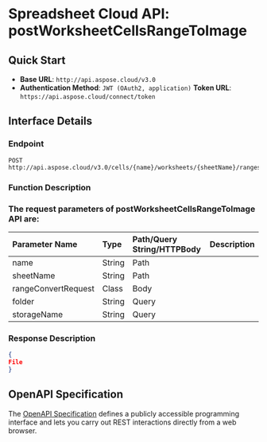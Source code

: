 # **Spreadsheet Cloud API: postWorksheetCellsRangeToImage**

 


## **Quick Start**

- **Base URL**: `http://api.aspose.cloud/v3.0`
- **Authentication Method**: `JWT (OAuth2, application)`  **Token URL**: `https://api.aspose.cloud/connect/token`
## **Interface Details**

### **Endpoint** 

```
POST http://api.aspose.cloud/v3.0/cells/{name}/worksheets/{sheetName}/ranges/convertToImage
```
### **Function Description**

### The request parameters of **postWorksheetCellsRangeToImage** API are: 

| Parameter Name | Type | Path/Query String/HTTPBody | Description | 
| :- | :- | :- |:- | 
|name|String|Path||
|sheetName|String|Path||
|rangeConvertRequest|Class|Body||
|folder|String|Query||
|storageName|String|Query||

### **Response Description**
```json
{
File
}
```


## OpenAPI Specification

The [OpenAPI Specification](https://reference.aspose.cloud/cells/#/RangesController/PostWorksheetCellsRangeToImage) defines a publicly accessible programming interface and lets you carry out REST interactions directly from a web browser.
